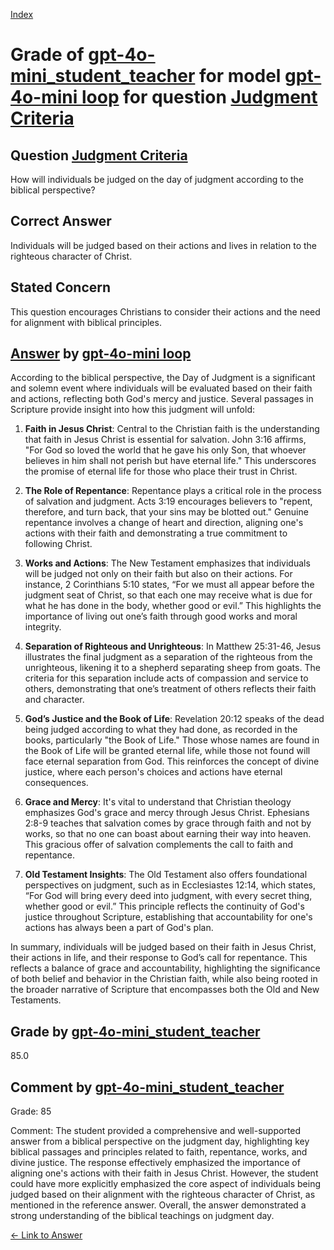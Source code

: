 
[Index](../../../../index.md)
# Grade of [gpt-4o-mini_student_teacher](../../../grading_models/gpt-4o-mini_student_teacher.md) for model [gpt-4o-mini loop](../../../answering_models/gpt-4o-mini_loop.md) for question [Judgment Criteria](../../../questions/Judgment_Criteria.md)

## Question [Judgment Criteria](../../../questions/Judgment_Criteria.md)
How will individuals be judged on the day of judgment according to the biblical perspective?

## Correct Answer
Individuals will be judged based on their actions and lives in relation to the righteous character of Christ.

## Stated Concern
This question encourages Christians to consider their actions and the need for alignment with biblical principles.

## [Answer](../Judgment_Criteria.md) by [gpt-4o-mini loop](../../../answering_models/gpt-4o-mini_loop.md)
According to the biblical perspective, the Day of Judgment is a significant and solemn event where individuals will be evaluated based on their faith and actions, reflecting both God's mercy and justice. Several passages in Scripture provide insight into how this judgment will unfold:

1. **Faith in Jesus Christ**: Central to the Christian faith is the understanding that faith in Jesus Christ is essential for salvation. John 3:16 affirms, "For God so loved the world that he gave his only Son, that whoever believes in him shall not perish but have eternal life." This underscores the promise of eternal life for those who place their trust in Christ.

2. **The Role of Repentance**: Repentance plays a critical role in the process of salvation and judgment. Acts 3:19 encourages believers to "repent, therefore, and turn back, that your sins may be blotted out." Genuine repentance involves a change of heart and direction, aligning one's actions with their faith and demonstrating a true commitment to following Christ.

3. **Works and Actions**: The New Testament emphasizes that individuals will be judged not only on their faith but also on their actions. For instance, 2 Corinthians 5:10 states, “For we must all appear before the judgment seat of Christ, so that each one may receive what is due for what he has done in the body, whether good or evil.” This highlights the importance of living out one’s faith through good works and moral integrity.

4. **Separation of Righteous and Unrighteous**: In Matthew 25:31-46, Jesus illustrates the final judgment as a separation of the righteous from the unrighteous, likening it to a shepherd separating sheep from goats. The criteria for this separation include acts of compassion and service to others, demonstrating that one’s treatment of others reflects their faith and character.

5. **God’s Justice and the Book of Life**: Revelation 20:12 speaks of the dead being judged according to what they had done, as recorded in the books, particularly "the Book of Life." Those whose names are found in the Book of Life will be granted eternal life, while those not found will face eternal separation from God. This reinforces the concept of divine justice, where each person's choices and actions have eternal consequences.

6. **Grace and Mercy**: It's vital to understand that Christian theology emphasizes God's grace and mercy through Jesus Christ. Ephesians 2:8-9 teaches that salvation comes by grace through faith and not by works, so that no one can boast about earning their way into heaven. This gracious offer of salvation complements the call to faith and repentance.

7. **Old Testament Insights**: The Old Testament also offers foundational perspectives on judgment, such as in Ecclesiastes 12:14, which states, “For God will bring every deed into judgment, with every secret thing, whether good or evil.” This principle reflects the continuity of God's justice throughout Scripture, establishing that accountability for one's actions has always been a part of God's plan.

In summary, individuals will be judged based on their faith in Jesus Christ, their actions in life, and their response to God’s call for repentance. This reflects a balance of grace and accountability, highlighting the significance of both belief and behavior in the Christian faith, while also being rooted in the broader narrative of Scripture that encompasses both the Old and New Testaments.

## Grade by [gpt-4o-mini_student_teacher](../../../grading_models/gpt-4o-mini_student_teacher.md)
85.0

## Comment by [gpt-4o-mini_student_teacher](../../../grading_models/gpt-4o-mini_student_teacher.md)
Grade: 85

Comment: The student provided a comprehensive and well-supported answer from a biblical perspective on the judgment day, highlighting key biblical passages and principles related to faith, repentance, works, and divine justice. The response effectively emphasized the importance of aligning one's actions with their faith in Jesus Christ. However, the student could have more explicitly emphasized the core aspect of individuals being judged based on their alignment with the righteous character of Christ, as mentioned in the reference answer. Overall, the answer demonstrated a strong understanding of the biblical teachings on judgment day.

[&lt;- Link to Answer](../Judgment_Criteria.md)
